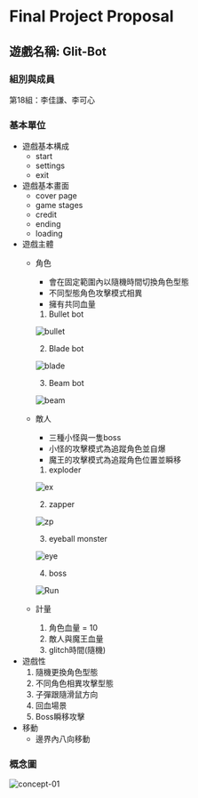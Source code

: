 # Final Project Proposal

## 遊戲名稱: Glit-Bot
### 組別與成員
第18組：李佳謙、李可心
### 基本單位
- 遊戲基本構成
    - start
    - settings
    - exit
- 遊戲基本畫面
    - cover page
    - game stages
    - credit
    - ending
    - loading
- 遊戲主體
    - 角色
        - 會在固定範圍內以隨機時間切換角色型態
        - 不同型態角色攻擊模式相異
        - 擁有共同血量
        1. Bullet bot

        ![bullet](https://github.com/guotaiyuan018/I2P2-Glit-Bot/assets/148344642/6f54f005-fb6f-41c6-8d73-cd6ff05a6399)

        2. Blade bot

        ![blade](https://github.com/guotaiyuan018/I2P2-Glit-Bot/assets/148344642/daef2489-1409-4375-8da0-714b4a0c1633)

        3. Beam bot

        ![beam](https://github.com/guotaiyuan018/I2P2-Glit-Bot/assets/148344642/b4782706-398b-4461-b49e-d13da03bdaf0)

    - 敵人
        - 三種小怪與一隻boss
        - 小怪的攻擊模式為追蹤角色並自爆
        - 魔王的攻擊模式為追蹤角色位置並瞬移
        1. exploder

        ![ex](https://github.com/guotaiyuan018/I2P2-Glit-Bot/assets/148344642/f9aa63ce-2215-4d39-bc62-881c469274f9)

        2. zapper

        ![zp](https://github.com/guotaiyuan018/I2P2-Glit-Bot/assets/148344642/d2702e72-f3f5-4a29-9c59-03dc6b8bdc8d)

        3. eyeball monster

        ![eye](https://github.com/guotaiyuan018/I2P2-Glit-Bot/assets/148344642/53129746-20ea-4dd4-b3a7-d7daac4262e7)

        4. boss

        ![Run](https://github.com/guotaiyuan018/I2P2-Glit-Bot/assets/148344642/bf9bb2bf-a63d-4de9-9b3f-dffa19b8dab6)


    - 計量
        1. 角色血量 = 10
        2. 敵人與魔王血量
        3. glitch時間(隨機)
- 遊戲性
    1. 隨機更換角色型態
    2. 不同角色相異攻擊型態
    3. 子彈跟隨滑鼠方向
    4. 回血場景
    5. Boss瞬移攻擊
- 移動
    - 邊界內八向移動
### 概念圖

![concept-01](https://github.com/guotaiyuan018/I2P2-Glit-Bot/assets/148344642/402a158c-cc78-4cb9-8331-c0659e2714c7)



